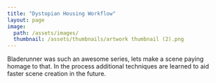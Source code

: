 ```yaml
---
title: "Dystopian Housing Workflow"
layout: page
image: 
  path: /assets/images/
  thumbnail: /assets/thumbnails/artwork thumbnail (2).png
---
```

Bladerunner was such an awesome series, lets make a scene paying homage to that. In the process additional techniques are learned to aid faster scene creation in the future.